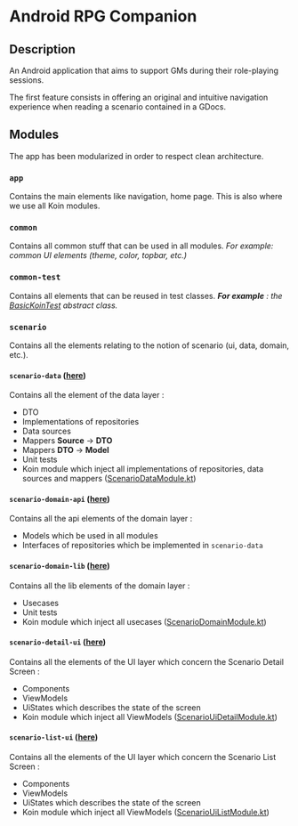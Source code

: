 # Android RPG Companion

## Description

An Android application that aims to support GMs during their role-playing sessions.

The first feature consists in offering an original and intuitive navigation experience when reading a scenario contained in a GDocs.

## Modules
The app has been modularized in order to respect clean architecture.

### `app`
Contains the main elements like navigation, home page. This is also where we use all Koin modules.

### `common`
Contains all common stuff that can be used in all modules.
_For example: common UI elements (theme, color, topbar, etc.)_

### `common-test`
Contains all elements that can be reused in test classes.
_**For example** : the [BasicKoinTest](common-test/src/main/kotlin/BasicKoinTest.kt) abstract class._

### `scenario`
Contains all the elements relating to the notion of scenario (ui, data, domain, etc.).

#### `scenario-data` ([here](/scenario/scenario-data))
Contains all the element of the data layer :
* DTO
* Implementations of repositories
* Data sources
* Mappers **Source** &rarr; **DTO**
* Mappers **DTO** &rarr; **Model**
* Unit tests
* Koin module which inject all implementations of repositories, data sources and mappers ([ScenarioDataModule.kt](/scenario/scenario-data/src/main/kotlin/com/fvanaldewereld/rpgcompanion/data/scenario/di/ScenarioDataModule.kt))

#### `scenario-domain-api` ([here](/scenario/scenario-domain-api))
Contains all the api elements of the domain layer :
* Models which be used in all modules
* Interfaces of repositories which be implemented in `scenario-data`


#### `scenario-domain-lib` ([here](/scenario/scenario-domain-lib))
Contains all the lib elements of the domain layer : 
* Usecases
* Unit tests
* Koin module which inject all usecases ([ScenarioDomainModule.kt](/scenario/scenario-domain-lib/src/main/kotlin/com/fvanaldewereld/rpgcompanion/lib/domain/scenario/di/ScenarioDomainModule.kt))

#### `scenario-detail-ui` ([here](/scenario/scenario-ui-detail))
Contains all the elements of the UI layer which concern the Scenario Detail Screen :
* Components
* ViewModels
* UiStates which describes the state of the screen
* Koin module which inject all ViewModels ([ScenarioUiDetailModule.kt](/scenario/scenario-ui-detail/src/main/kotlin/com/fvanaldewereld/rpgcompanion/ui/scenario/detail/di/ScenarioUiDetailModule.kt))


#### `scenario-list-ui` ([here](/scenario/scenario-ui-list))
Contains all the elements of the UI layer which concern the Scenario List Screen :
* Components
* ViewModels
* UiStates which describes the state of the screen
* Koin module which inject all ViewModels ([ScenarioUiListModule.kt](/scenario/scenario-ui-list/src/main/kotlin/com/fvanaldewereld/rpgcompanion/ui/scenario/list/di/ScenarioUiListModule.kt))
